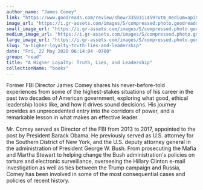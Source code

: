 ```yaml
---
author_name: "James Comey"
link: "https://www.goodreads.com/review/show/3350311459?utm_medium=api&utm_source=rss"
image_url: "https://i.gr-assets.com/images/S/compressed.photo.goodreads.com/books/1509630796l/35108805._SY75_.jpg"
small_image_url: "https://i.gr-assets.com/images/S/compressed.photo.goodreads.com/books/1509630796l/35108805._SY75_.jpg"
medium_image_url: "https://i.gr-assets.com/images/S/compressed.photo.goodreads.com/books/1509630796l/35108805._SX98_.jpg"
large_image_url: "https://i.gr-assets.com/images/S/compressed.photo.goodreads.com/books/1509630796l/35108805.jpg"
slug: "a-higher-loyalty-truth-lies-and-leadership"
date: "Fri, 22 May 2020 06:14:04 -0700"
group: "read"
title: "A Higher Loyalty: Truth, Lies, and Leadership"
collectionName: "books"
---
```

Former FBI Director James Comey shares his never-before-told experiences from some of the highest-stakes situations of his career in the past two decades of American government, exploring what good, ethical leadership looks like, and how it drives sound decisions. His journey provides an unprecedented entry into the corridors of power, and a remarkable lesson in what makes an effective leader.  
  
Mr. Comey served as Director of the FBI from 2013 to 2017, appointed to the post by President Barack Obama. He previously served as U.S. attorney for the Southern District of New York, and the U.S. deputy attorney general in the administration of President George W. Bush. From prosecuting the Mafia and Martha Stewart to helping change the Bush administration's policies on torture and electronic surveillance, overseeing the Hillary Clinton e-mail investigation as well as ties between the Trump campaign and Russia, Comey has been involved in some of the most consequential cases and policies of recent history.